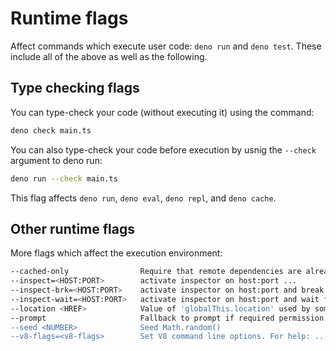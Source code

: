 # Runtime flags

Affect commands which execute user code: `deno run` and `deno test`. These include all of the above as well as the following.


## Type checking flags

You can type-check your code (without executing it) using the command:

```bash
deno check main.ts
```

You can also type-check your code before execution by usnig the `--check` argument to deno run:

```bash
deno run --check main.ts
```

This flag affects `deno run`, `deno eval`, `deno repl`, and `deno cache`.

## Other runtime flags

More flags which affect the execution environment:

```bash
--cached-only                Require that remote dependencies are already cached
--inspect=<HOST:PORT>        activate inspector on host:port ...
--inspect-brk=<HOST:PORT>    activate inspector on host:port and break at ...
--inspect-wait=<HOST:PORT>   activate inspector on host:port and wait for ...
--location <HREF>            Value of 'globalThis.location' used by some web APIs
--prompt                     Fallback to prompt if required permission wasn't passed
--seed <NUMBER>              Seed Math.random()
--v8-flags=<v8-flags>        Set V8 command line options. For help: ...
```
